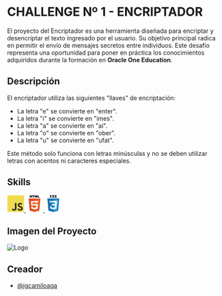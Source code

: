
# CHALLENGE Nº 1 - ENCRIPTADOR 

El proyecto del Encriptador es una herramienta diseñada para encriptar y desencriptar el texto ingresado por el usuario. Su objetivo principal radica en permitir el envío de mensajes secretos entre individuos. Este desafío representa una oportunidad para poner en práctica los conocimientos adquiridos durante la formación en **Oracle One Education**.

## Descripción
El encriptador utiliza las siguientes "llaves" de encriptación:

- La letra "e" se convierte en "enter".
- La letra "i" se convierte en "imes".
- La letra "a" se convierte en "ai".
- La letra "o" se convierte en "ober".
- La letra "u" se convierte en "ufat".

Este método solo funciona con letras minúsculas y no se deben utilizar letras con acentos ni caracteres especiales.

## Skills
<a href="https://developer.mozilla.org/en-US/docs/Web/JavaScript" target="_blank" rel="noreferrer"> <img src="https://raw.githubusercontent.com/devicons/devicon/master/icons/javascript/javascript-original.svg" alt="javascript" width="40" height="40"/> </a> <a href="https://www.w3.org/html/" target="_blank" rel="noreferrer"> <img src="https://raw.githubusercontent.com/devicons/devicon/master/icons/html5/html5-original-wordmark.svg" alt="html5" width="40" height="40"/> </a> <a href="https://www.w3schools.com/css/" target="_blank" rel="noreferrer"> <img src="https://raw.githubusercontent.com/devicons/devicon/master/icons/css3/css3-original-wordmark.svg" alt="css3" width="40" height="40"/> </a>

## Imagen del Proyecto
![Logo](https://user-images.githubusercontent.com/91544872/157673573-5e781ce9-601c-4ea3-9db1-b60bebf717aa.png)


## Creador
- [@jgcamiloaga](https://www.github.com/jgcamiloaga)
